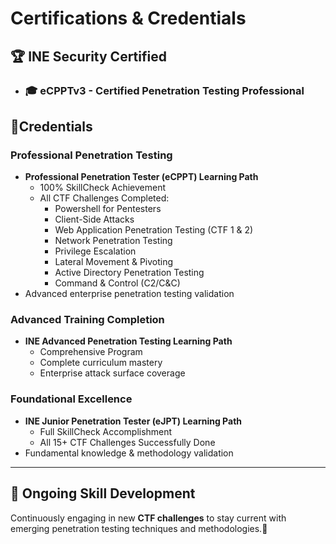 # Certifications & Credentials

## 🏆 INE Security Certified

- ### 🎓 eCPPTv3 - **Certified Penetration Testing Professional**

## 🥇Credentials

### Professional Penetration Testing
  - **Professional Penetration Tester (eCPPT) Learning Path**
    - 100% SkillCheck Achievement
    - All CTF Challenges Completed:
      - Powershell for Pentesters
      - Client-Side Attacks 
      - Web Application Penetration Testing (CTF 1 & 2)
      - Network Penetration Testing 
      - Privilege Escalation 
      - Lateral Movement & Pivoting 
      - Active Directory Penetration Testing 
      - Command & Control (C2/C&C) 
  - Advanced enterprise penetration testing validation

### Advanced Training Completion  
- **INE Advanced Penetration Testing Learning Path**
  - Comprehensive Program
  - Complete curriculum mastery
  - Enterprise attack surface coverage

### Foundational Excellence
- **INE Junior Penetration Tester (eJPT) Learning Path**  
  - Full SkillCheck Accomplishment
  - All 15+ CTF Challenges Successfully Done
- Fundamental knowledge & methodology validation

---

## 🚀 Ongoing Skill Development  
Continuously engaging in new **CTF challenges** to stay current with emerging penetration testing techniques and methodologies.🌱
